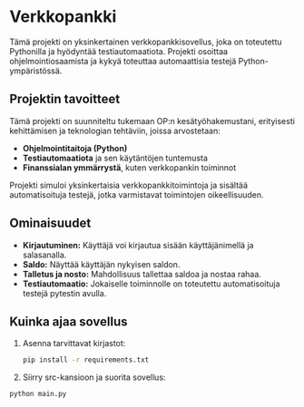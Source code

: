 # Verkkopankki

Tämä projekti on yksinkertainen verkkopankkisovellus, joka on toteutettu Pythonilla ja hyödyntää testiautomaatiota. Projekti osoittaa ohjelmointiosaamista ja kykyä toteuttaa automaattisia testejä Python-ympäristössä.

## Projektin tavoitteet
Tämä projekti on suunniteltu tukemaan OP:n kesätyöhakemustani, erityisesti kehittämisen ja teknologian tehtäviin, joissa arvostetaan:
- **Ohjelmointitaitoja (Python)**
- **Testiautomaatiota** ja sen käytäntöjen tuntemusta
- **Finanssialan ymmärrystä**, kuten verkkopankin toiminnot

Projekti simuloi yksinkertaisia verkkopankkitoimintoja ja sisältää automatisoituja testejä, jotka varmistavat toimintojen oikeellisuuden.

## Ominaisuudet
- **Kirjautuminen:** Käyttäjä voi kirjautua sisään käyttäjänimellä ja salasanalla.
- **Saldo:** Näyttää käyttäjän nykyisen saldon.
- **Talletus ja nosto:** Mahdollisuus tallettaa saldoa ja nostaa rahaa.
- **Testiautomaatio:** Jokaiselle toiminnolle on toteutettu automatisoituja testejä pytestin avulla.

## Kuinka ajaa sovellus
1. Asenna tarvittavat kirjastot:
   ```bash
   pip install -r requirements.txt

2. Siirry src-kansioon ja suorita sovellus: 
```bash
python main.py



